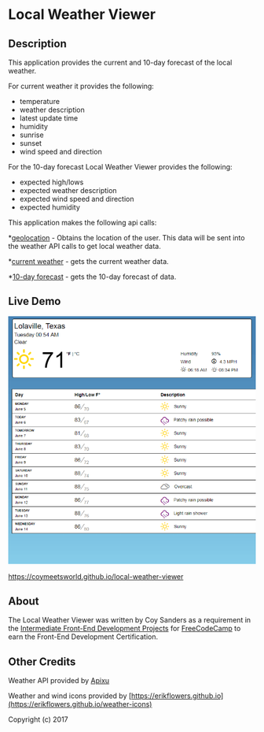 # Local Weather Viewer

## Description

This application provides the current and 10-day forecast of the local weather.

For current weather it provides the following:
* temperature
* weather description
* latest update time
* humidity
* sunrise
* sunset
* wind speed and direction

For the 10-day forecast Local Weather Viewer provides the following:
* expected high/lows
* expected weather description
* expected wind speed and direction
* expected humidity

This application makes the following api calls:

*[geolocation](https://developer.mozilla.org/en-US/docs/Web/API/Geolocation/getCurrentPosition) - Obtains the location of the user. This data will be sent into the weather API calls to get local weather data.

*[current weather](https://www.apixu.com/doc/current.aspx) - gets the current weather data.

*[10-day forecast](https://www.apixu.com/doc/forecast.aspx) - gets the 10-day forecast of data.

## Live Demo

<div align="center">
  <img src="imgs/preview-imgs/preview.png" alt="Preview image of Local Weather Viewer"/>
</div>

https://coymeetsworld.github.io/local-weather-viewer

## About

The Local Weather Viewer was written by Coy Sanders as a requirement in the [Intermediate Front-End Development Projects](https://www.freecodecamp.com/challenges/show-the-local-weather) for [FreeCodeCamp](https://www.freecodecamp.com/) to earn the Front-End Development Certification.</p>

## Other Credits

Weather API provided by [Apixu](https://www.apixu.com)

Weather and wind icons provided by [https://erikflowers.github.io](https://erikflowers.github.io/weather-icons)

Copyright (c) 2017